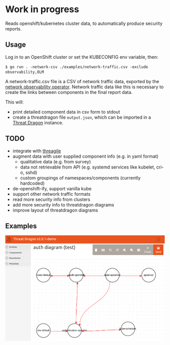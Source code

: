 # Work in progress

Reads openshift/kubernetes cluster data, to automatically produce security reports.

## Usage

Log in to an OpenShift cluster or set the KUBECONFIG env variable, then:

```
$ go run . -network-csv ./examples/network-traffic.csv -exclude observability,OLM
```

A network-traffic.csv file is a CSV of network traffic data, exported by the [network observability operator](https://docs.openshift.com/container-platform/4.12/networking/network_observability/network-observability-overview.html). Network traffic data like this is necessary to create the links between components in the final report data.

This will:
* print detailed component data in csv form to stdout
* create a threatdragon file `output.json`, which can be imported in a [Threat Dragon](https://github.com/OWASP/threat-dragon) instance.

## TODO

* integrate with [threagile](https://github.com/Threagile/threagile)
* augment data with user supplied component info (e.g. in yaml format)
  - qualitative data (e.g. from survey)
  - data not retrievable from API (e.g. systemd services like kubelet, cri-o, sshd)
  - custom groupings of namespaces/components (currently hardcoded)
* de-openshift-ify, support vanilla kube
* support other network traffic formats
* read more security info from clusters
* add more security info to threatdragon diagrams
* improve layout of threatdragon diagrams

## Examples

![screenshot](/examples/screenshot.png)
